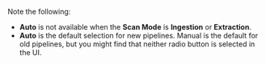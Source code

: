 Note the following:
- **Auto** is not available when the **Scan Mode** is **Ingestion** or **Extraction**. 
- **Auto** is the default selection for new pipelines. Manual is the default for old pipelines, but you might find that neither radio button is selected in the UI.
